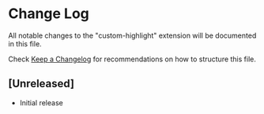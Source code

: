 # Change Log

All notable changes to the "custom-highlight" extension will be documented in this file.

Check [Keep a Changelog](http://keepachangelog.com/) for recommendations on how to structure this file.

## [Unreleased]

- Initial release